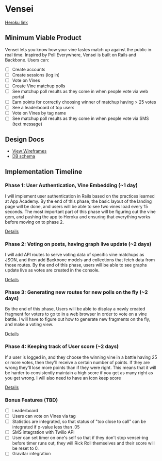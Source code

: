 # Vensei

[Heroku link][heroku]

[heroku]: http://vensei.herokuapp.com

## Minimum Viable Product
Vensei lets you know how your vine tastes match up against the public in real time. Inspired by Poll Everywhere, Vensei is built on Rails and Backbone. Users can:

<!-- This is a Markdown checklist. Use it to keep track of your progress! -->

- [ ] Create accounts
- [ ] Create sessions (log in)
- [ ] Vote on Vines 
- [ ] Create Vine matchup polls 
- [ ] See matchup poll results as they come in when people vote via web portal
- [ ] Earn points for correctly choosing winner of matchup having > 25 votes
- [ ] See a leaderboard of top users
- [ ] Vote on Vines by tag name
- [ ] See matchup poll results as they come in when people vote via SMS (text message)

## Design Docs
* [View Wireframes][views]
* [DB schema][schema]

[views]: ./docs/views.md
[schema]: ./docs/schema.md

## Implementation Timeline

### Phase 1: User Authentication, Vine Embedding (~1 day)
I will implement user authentication in Rails based on the practices learned at
App Academy. By the end of this phase, the basic layout of the landing page will
be done, and users will be able to see two vines load every 15 seconds. The most 
important part of this phase will be figuring out the vine gem, and pushing the 
app to Heroku and ensuring that
everything works before moving on to phase 2.

[Details][phase-one]

### Phase 2: Voting on posts, having graph live update (~2 days)

I will add API routes to serve voting data of specific vine matchups as JSON,
and then add Backbone models and collections that fetch data from those routes.
By the end of this phase, users will be able to see graphs update live as votes
are created in the console.

[Details][phase-two]

### Phase 3: Generating new routes for new polls on the fly (~2 days)
By the end of this phase, Users will be able to display a newly created
fragment for voters to go to in a web browser in order to vote on a vine
battle. I will have to figure out how to generate new fragments on the fly,
and make a voting view. 

[Details][phase-three]

### Phase 4: Keeping track of User score (~2 days)
If a user is logged in, and they choose the winning vine in a battle having 25
or more votes, then they'll receive a certain number of points. If they are wrong
they'll lose more points than if they were right. This means that it will be harder
to consistently maintain a high score if you get as many right as you get wrong. I
will also need to have an icon keep score

[Details][phase-four]

### Bonus Features (TBD)
- [ ] Leaderboard
- [ ] Users can vote on Vines via tag
- [ ] Statistics are integrated, so that status of "too close to call" can be integrated if p-value less than .05
- [ ] SMS integration with Twilio API
- [ ] User can set timer on one's self so that if they don't stop vensei-ing before timer runs out, they will Rick Roll themselves and their score will be reset to 0. 
- [ ] Gravitar integration

[phase-one]: ./docs/phases/phase1.md
[phase-two]: ./docs/phases/phase2.md
[phase-three]: ./docs/phases/phase3.md
[phase-four]: ./docs/phases/phase4.md


